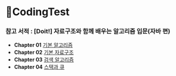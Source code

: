 # 🐙CodingTest
### 참고 서적 : [Doit!] 자료구조와 함께 배우는 알고리즘 입문(자바 편)
- **Chapter 01** [기본 알고리즘](https://github.com/iams0m/CodingTest/tree/main/chapter01)
- **Chapter 02** [기본 자료구조](https://github.com/iams0m/CodingTest/tree/main/chapter02)
- **Chapter 03** [검색 알고리즘](https://github.com/iams0m/CodingTest/tree/main/chapter03)
- **Chapter 04** [스택과 큐](https://github.com/iams0m/CodingTest/tree/main/chapter04)
